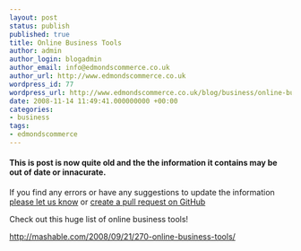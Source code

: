 ```yaml
---
layout: post
status: publish
published: true
title: Online Business Tools
author: admin
author_login: blogadmin
author_email: info@edmondscommerce.co.uk
author_url: http://www.edmondscommerce.co.uk
wordpress_id: 77
wordpress_url: http://www.edmondscommerce.co.uk/blog/business/online-business-tools/
date: 2008-11-14 11:49:41.000000000 +00:00
categories:
- business
tags:
- edmondscommerce
---
```

<div class="oldpost"><h4>This is post is now quite old and the the information it contains may be out of date or innacurate.</h4>
<p>
If you find any errors or have any suggestions to update the information <a href="http://edmondscommerce.github.io/contact-us/index.html">please let us know</a>
or <a href="https://github.com/edmondscommerce/edmondscommerce.github.io">create a pull request on GitHub</a>
</p>
</div>
Check out this huge list of online business tools!

<a href="http://mashable.com/2008/09/21/270-online-business-tools/" rel="nofollow">http://mashable.com/2008/09/21/270-online-business-tools/</a>
